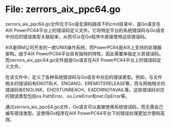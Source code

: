 # File: zerrors_aix_ppc64.go

zerrors_aix_ppc64.go文件位于Go语言源码路径下的cmd目录中，是Go语言在AIX PowerPC64平台上的错误码定义文件。它将特定平台的系统错误码与Go语言中对应的错误类型关联起来，从而可以在Go程序中直接使用这些错误码。

AIX是IBM公司开发的一款UNIX操作系统，而PowerPC64是AIX上支持的处理器架构。由于AIX PowerPC64平台具有独特的特性，因此需要单独定义其错误码。而zerrors_aix_ppc64.go文件就是Go语言在AIX PowerPC64平台上的错误码定义文件。

在该文件中，定义了各种系统错误码与Go语言中对应的错误类型。例如，与文件相关的错误码有ENOTBLK、ENOANO、EREMOTERELEASE等，而与网络相关的错误码有ENOLINK、EHOSTUNREACH、EADDRNOTAVAIL等。这些错误码对应的错误类型包括os.PathError、os.LinkError和net.OpError等。

通过zerrors_aix_ppc64.go文件，Go语言可以直接使用系统错误码，而无需自己编写错误类型。这使得Go程序在AIX PowerPC64平台下的错误处理更加方便和高效。

